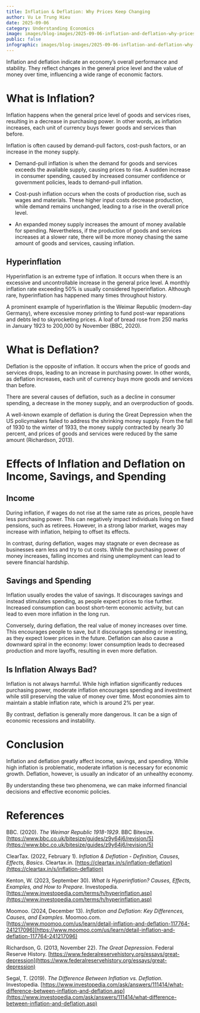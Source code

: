 ```yaml
---
title: Inflation & Deflation: Why Prices Keep Changing
author: Vu Le Trung Hieu
date: 2025-09-06
category: Understanding Economics
image: images/blog-images/2025-09-06-inflation-and-deflation-why-prices-keep-changing/post-image.png
public: false
infographic: images/blog-images/2025-09-06-inflation-and-deflation-why-prices-keep-changing/infographic.png
---
```


Inflation and deflation indicate an economy’s overall performance and stability. They reflect changes in the general price level and the value of money over time, influencing a wide range of economic factors.

# What is Inflation?

Inflation happens when the general price level of goods and services rises, resulting in a decrease in purchasing power. In other words, as inflation increases, each unit of currency buys fewer goods and services than before.

Inflation is often caused by demand-pull factors, cost-push factors, or an increase in the money supply.

* Demand-pull inflation is when the demand for goods and services exceeds the available supply, causing prices to rise. A sudden increase in consumer spending, caused by increased consumer confidence or government policies, leads to demand-pull inflation.

* Cost-push inflation occurs when the costs of production rise, such as wages and materials. These higher input costs decrease production, while demand remains unchanged, leading to a rise in the overall price level.

* An expanded money supply increases the amount of money available for spending. Nevertheless, if the production of goods and services increases at a slower rate, there will be more money chasing the same amount of goods and services, causing inflation.

## Hyperinflation

Hyperinflation is an extreme type of inflation. It occurs when there is an excessive and uncontrollable increase in the general price level. A monthly inflation rate exceeding 50% is usually considered hyperinflation. Although rare, hyperinflation has happened many times throughout history.

A prominent example of hyperinflation is the Weimar Republic (modern-day Germany), where excessive money printing to fund post-war reparations and debts led to skyrocketing prices. A loaf of bread rose from 250 marks in January 1923 to 200,000 by November (BBC, 2020).

# What is Deflation?

Deflation is the opposite of inflation. It occurs when the price of goods and services drops, leading to an increase in purchasing power. In other words, as deflation increases, each unit of currency buys more goods and services than before.

There are several causes of deflation, such as a decline in consumer spending, a decrease in the money supply, and an overproduction of goods.

A well-known example of deflation is during the Great Depression when the US policymakers failed to address the shrinking money supply. From the fall of 1930 to the winter of 1933, the money supply contracted by nearly 30 percent, and prices of goods and services were reduced by the same amount (Richardson, 2013).

# Effects of Inflation and Deflation on Income, Savings, and Spending

## Income

During inflation, if wages do not rise at the same rate as prices, people have less purchasing power. This can negatively impact individuals living on fixed pensions, such as retirees. However, in a strong labor market, wages may increase with inflation, helping to offset its effects.

In contrast, during deflation, wages may stagnate or even decrease as businesses earn less and try to cut costs. While the purchasing power of money increases, falling incomes and rising unemployment can lead to severe financial hardship.

## Savings and Spending

Inflation usually erodes the value of savings. It discourages savings and instead stimulates spending, as people expect prices to rise further. Increased consumption can boost short-term economic activity, but can lead to even more inflation in the long run.

Conversely, during deflation, the real value of money increases over time. This encourages people to save, but it discourages spending or investing, as they expect lower prices in the future. Deflation can also cause a downward spiral in the economy: lower consumption leads to decreased production and more layoffs, resulting in even more deflation.

## Is Inflation Always Bad?

Inflation is not always harmful. While high inflation significantly reduces purchasing power, moderate inflation encourages spending and investment while still preserving the value of money over time. Most economies aim to maintain a stable inflation rate, which is around 2% per year.

By contrast, deflation is generally more dangerous. It can be a sign of economic recessions and instability.

# Conclusion

Inflation and deflation greatly affect income, savings, and spending. While high inflation is problematic, moderate inflation is necessary for economic growth. Deflation, however, is usually an indicator of an unhealthy economy.

By understanding these two phenomena, we can make informed financial decisions and effective economic policies.

# References

BBC. (2020). *The Weimar Republic 1918-1929*. BBC Bitesize. [https://www.bbc.co.uk/bitesize/guides/z9y64j6/revision/5](https://www.bbc.co.uk/bitesize/guides/z9y64j6/revision/5)  

ClearTax. (2022, February 1). *Inflation & Deflation \- Definition, Causes, Effects, Basics*. Cleartax.in. [https://cleartax.in/s/inflation-deflation](https://cleartax.in/s/inflation-deflation)  

Kenton, W. (2023, September 30). *What Is Hyperinflation? Causes, Effects, Examples, and How to Prepare*. Investopedia. [https://www.investopedia.com/terms/h/hyperinflation.asp](https://www.investopedia.com/terms/h/hyperinflation.asp)  

Moomoo. (2024, December 13). *Inflation and Deflation: Key Differences, Causes, and Examples*. Moomoo.com. [https://www.moomoo.com/us/learn/detail-inflation-and-deflation-117764-241217096](https://www.moomoo.com/us/learn/detail-inflation-and-deflation-117764-241217096)  

Richardson, G. (2013, November 22). *The Great Depression*. Federal Reserve History. [https://www.federalreservehistory.org/essays/great-depression](https://www.federalreservehistory.org/essays/great-depression)  

Segal, T. (2019). *The Difference Between Inflation vs. Deflation*. Investopedia. [https://www.investopedia.com/ask/answers/111414/what-difference-between-inflation-and-deflation.asp](https://www.investopedia.com/ask/answers/111414/what-difference-between-inflation-and-deflation.asp)
